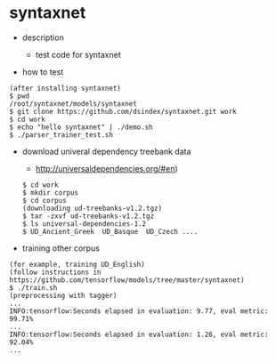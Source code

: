 syntaxnet
===

- description
  - test code for syntaxnet

- how to test
```
(after installing syntaxnet)
$ pwd
/root/syntaxnet/models/syntaxnet
$ git clone https://github.com/dsindex/syntaxnet.git work
$ cd work
$ echo "hello syntaxnet" | ./demo.sh
$ ./parser_trainer_test.sh 
```

- download univeral dependency treebank data 
  - http://universaldependencies.org/#en)
  ```
  $ cd work
  $ mkdir corpus
  $ cd corpus
  (downloading ud-treebanks-v1.2.tgz)
  $ tar -zxvf ud-treebanks-v1.2.tgz  
  $ ls universal-dependencies-1.2 
  $ UD_Ancient_Greek  UD_Basque  UD_Czech ....
  ```

- training other corpus
```
(for example, training UD_English)
(follow instructions in https://github.com/tensorflow/models/tree/master/syntaxnet)
$ ./train.sh
(preprocessing with tagger)
...
INFO:tensorflow:Seconds elapsed in evaluation: 9.77, eval metric: 99.71%
...
INFO:tensorflow:Seconds elapsed in evaluation: 1.26, eval metric: 92.04%
...
```
